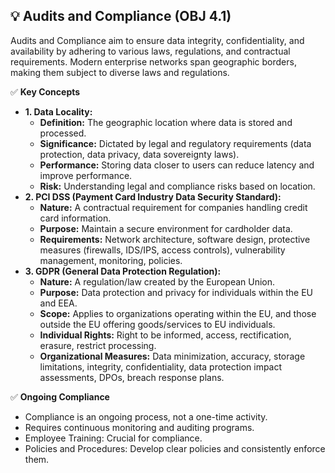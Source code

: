 ## 💡 Audits and Compliance (OBJ 4.1)

Audits and Compliance aim to ensure data integrity, confidentiality, and availability by adhering to various laws, regulations, and contractual requirements. Modern enterprise networks span geographic borders, making them subject to diverse laws and regulations.

✅ **Key Concepts**
- **1. Data Locality:**
  - **Definition:** The geographic location where data is stored and processed.
  - **Significance:** Dictated by legal and regulatory requirements (data protection, data privacy, data sovereignty laws).
  - **Performance:** Storing data closer to users can reduce latency and improve performance.
  - **Risk:** Understanding legal and compliance risks based on location.
- **2. PCI DSS (Payment Card Industry Data Security Standard):**
  - **Nature:** A contractual requirement for companies handling credit card information.
  - **Purpose:** Maintain a secure environment for cardholder data.
  - **Requirements:** Network architecture, software design, protective measures (firewalls, IDS/IPS, access controls), vulnerability management, monitoring, policies.
- **3. GDPR (General Data Protection Regulation):**
  - **Nature:** A regulation/law created by the European Union.
  - **Purpose:** Data protection and privacy for individuals within the EU and EEA.
  - **Scope:** Applies to organizations operating within the EU, and those outside the EU offering goods/services to EU individuals.
  - **Individual Rights:** Right to be informed, access, rectification, erasure, restrict processing.
  - **Organizational Measures:** Data minimization, accuracy, storage limitations, integrity, confidentiality, data protection impact assessments, DPOs, breach response plans.

✅ **Ongoing Compliance**
- Compliance is an ongoing process, not a one-time activity.
- Requires continuous monitoring and auditing programs.
- Employee Training: Crucial for compliance.
- Policies and Procedures: Develop clear policies and consistently enforce them.